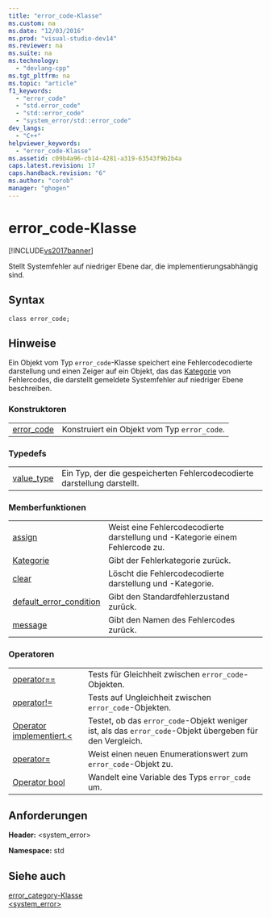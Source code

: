 ```yaml
---
title: "error_code-Klasse"
ms.custom: na
ms.date: "12/03/2016"
ms.prod: "visual-studio-dev14"
ms.reviewer: na
ms.suite: na
ms.technology: 
  - "devlang-cpp"
ms.tgt_pltfrm: na
ms.topic: "article"
f1_keywords: 
  - "error_code"
  - "std.error_code"
  - "std::error_code"
  - "system_error/std::error_code"
dev_langs: 
  - "C++"
helpviewer_keywords: 
  - "error_code-Klasse"
ms.assetid: c09b4a96-cb14-4281-a319-63543f9b2b4a
caps.latest.revision: 17
caps.handback.revision: "6"
ms.author: "corob"
manager: "ghogen"
---
```

# error_code-Klasse
[!INCLUDE[vs2017banner](../assembler/inline/includes/vs2017banner.md)]

Stellt Systemfehler auf niedriger Ebene dar, die implementierungsabhängig sind.  
  
## Syntax  
  
```  
class error_code;  
```  
  
## Hinweise  
 Ein Objekt vom Typ `error_code`\-Klasse speichert eine Fehlercodecodierte darstellung und einen Zeiger auf ein Objekt, das das [Kategorie](../standard-library/error-category-class.md) von Fehlercodes, die darstellt gemeldete Systemfehler auf niedriger Ebene beschreiben.  
  
### Konstruktoren  
  
|||  
|-|-|  
|[error\_code](../Topic/error_code::error_code.md)|Konstruiert ein Objekt vom Typ `error_code`.|  
  
### Typedefs  
  
|||  
|-|-|  
|[value\_type](../Topic/error_code::value_type.md)|Ein Typ, der die gespeicherten Fehlercodecodierte darstellung darstellt.|  
  
### Memberfunktionen  
  
|||  
|-|-|  
|[assign](../Topic/error_code::assign.md)|Weist eine Fehlercodecodierte darstellung und \-Kategorie einem Fehlercode zu.|  
|[Kategorie](../Topic/error_code::category.md)|Gibt der Fehlerkategorie zurück.|  
|[clear](../Topic/error_code::clear.md)|Löscht die Fehlercodecodierte darstellung und \-Kategorie.|  
|[default\_error\_condition](../Topic/error_code::default_error_condition.md)|Gibt den Standardfehlerzustand zurück.|  
|[message](../Topic/error_code::message.md)|Gibt den Namen des Fehlercodes zurück.|  
  
### Operatoren  
  
|||  
|-|-|  
|[operator\=\=](../Topic/error_code::operator==.md)|Tests für Gleichheit zwischen `error_code`\-Objekten.|  
|[operator\!\=](../Topic/error_code::operator!=.md)|Tests auf Ungleichheit zwischen `error_code`\-Objekten.|  
|[Operator implementiert.\<](../Topic/error_code::operator%3C.md)|Testet, ob das `error_code`\-Objekt weniger ist, als das `error_code`\-Objekt übergeben für den Vergleich.|  
|[operator\=](../Topic/error_code::operator=.md)|Weist einen neuen Enumerationswert zum `error_code`\-Objekt zu.|  
|[Operator bool](../Topic/error_code::operator%20bool.md)|Wandelt eine Variable des Typs `error_code` um.|  
  
## Anforderungen  
 **Header:** \<system\_error\>  
  
 **Namespace:** std  
  
## Siehe auch  
 [error\_category\-Klasse](../standard-library/error-category-class.md)   
 [\<system\_error\>](../standard-library/system-error.md)